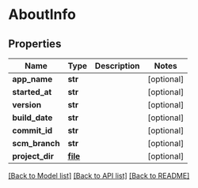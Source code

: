 # AboutInfo

## Properties
Name | Type | Description | Notes
------------ | ------------- | ------------- | -------------
**app_name** | **str** |  | [optional] 
**started_at** | **str** |  | [optional] 
**version** | **str** |  | [optional] 
**build_date** | **str** |  | [optional] 
**commit_id** | **str** |  | [optional] 
**scm_branch** | **str** |  | [optional] 
**project_dir** | [**file**](file.md) |  | [optional] 

[[Back to Model list]](../README.md#documentation-for-models) [[Back to API list]](../README.md#documentation-for-api-endpoints) [[Back to README]](../README.md)


